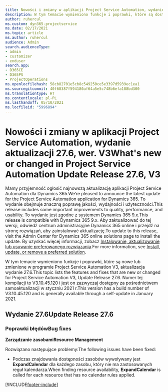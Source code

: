```yaml
---
title: Nowości i zmiany w aplikacji Project Service Automation, wydanie 27.6, poprawka, wer. V3
description: W tym temacie wymieniono funkcje i poprawki, które są dostępne w aktualizacji Project Service Automation, wydanie 27.6, poprawka, wersja V3.
author: ruhercul
ms.custom: dyn365-projectservice
ms.date: 02/17/2021
ms.topic: article
ms.author: ruhercul
audience: Admin
search.audienceType:
- admin
- customizer
- enduser
search.app:
- D365CE
- D365PS
- ProjectOperations
ms.openlocfilehash: 58cb82701e5cb8c549250ce5e3397d5939ec1ea1
ms.sourcegitcommit: 40f68387f594180af64a5e5c748b6efa188bd300
ms.translationtype: HT
ms.contentlocale: pl-PL
ms.lasthandoff: 05/10/2021
ms.locfileid: "5996894"
---
```

# <a name="whats-new-or-changed-in-project-service-automation-update-release-276-v3"></a><span data-ttu-id="376f5-103">Nowości i zmiany w aplikacji Project Service Automation, wydanie aktualizacji 27.6, wer. V3</span><span class="sxs-lookup"><span data-stu-id="376f5-103">What's new or changed in Project Service Automation Update Release 27.6, V3</span></span>

<span data-ttu-id="376f5-104">Mamy przyjemność ogłosić najnowszą aktualizację aplikacji Project Service Automation dla Dynamics 365.</span><span class="sxs-lookup"><span data-stu-id="376f5-104">We’re pleased to announce the latest update for the Project Service Automation application for Dynamics 365.</span></span> <span data-ttu-id="376f5-105">To wydanie obejmuje znaczną poprawę jakości, wydajności i użyteczności.</span><span class="sxs-lookup"><span data-stu-id="376f5-105">This release includes some important improvements to quality, performance, and usability.</span></span> <span data-ttu-id="376f5-106">To wydanie jest zgodne z systemem Dynamics 365 9.x.</span><span class="sxs-lookup"><span data-stu-id="376f5-106">This release is compatible with Dynamics 365 9.x.</span></span> <span data-ttu-id="376f5-107">Aby zaktualizować do tej wersji, odwiedź centrum administracyjne Dynamics 365 online i przejdź na stronę rozwiązań, aby zainstalować aktualizację.</span><span class="sxs-lookup"><span data-stu-id="376f5-107">To update to this release, visit the Admin Center for Dynamics 365 online solutions page to install the update.</span></span> <span data-ttu-id="376f5-108">By uzyskać więcej informacji, zobacz [Instalowanie, aktualizowanie lub usuwanie preferowanego rozwiązania](/power-platform/admin/install-remove-preferred-solution).</span><span class="sxs-lookup"><span data-stu-id="376f5-108">For more information, see [Install, update, or remove a preferred solution](/power-platform/admin/install-remove-preferred-solution).</span></span>

<span data-ttu-id="376f5-109">W tym temacie wymieniono funkcje i poprawki, które są nowe lub zmienione w programie Project Service Automation V3, aktualizacja wydanie 27.6.</span><span class="sxs-lookup"><span data-stu-id="376f5-109">This topic lists the features and fixes that are new or changed for Project Service Automation V3, Update Release 27.6.</span></span> <span data-ttu-id="376f5-110">Numer tej kompilacji to V3.10.45.120 i jest on zazwyczaj dostępny za pośrednictwem samoaktualizacji w styczniu 2021 r.</span><span class="sxs-lookup"><span data-stu-id="376f5-110">This version has a build number of V3.10.45.120 and is generally available through a self-update in January 2021.</span></span>

## <a name="update-release-276"></a><span data-ttu-id="376f5-111">Wydanie 27.6</span><span class="sxs-lookup"><span data-stu-id="376f5-111">Update Release 27.6</span></span>

### <a name="bug-fixes"></a><span data-ttu-id="376f5-112">Poprawki błędów</span><span class="sxs-lookup"><span data-stu-id="376f5-112">Bug fixes</span></span>


<span data-ttu-id="376f5-113">**Zarządzanie zasobami**</span><span class="sxs-lookup"><span data-stu-id="376f5-113">**Resource Management**</span></span>

<span data-ttu-id="376f5-114">Rozwiązano następujące problemy:</span><span class="sxs-lookup"><span data-stu-id="376f5-114">The following issues have been fixed:</span></span>

- <span data-ttu-id="376f5-115">Podczas znajdowania dostępności zasobów wywoływany jest **ExpandCalendar** dla każdego zasobu, który nie ma zastosowanych reguł kalendarza.</span><span class="sxs-lookup"><span data-stu-id="376f5-115">When finding resource availability, **ExpandCalendar** is called for each resource that has no calendar rules applied.</span></span>


[!INCLUDE[footer-include](../includes/footer-banner.md)]